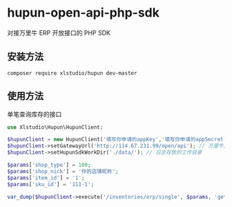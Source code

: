 # hupun-open-api-php-sdk
对接万里牛 ERP 开放接口的 PHP SDK
## 安装方法
```shell
composer require xlstudio/hupun dev-master
```
## 使用方法
单笔查询库存的接口
```php
use Xlstudio\Hupun\HupunClient;

$hupunClient = new HupunClient('填写你申请的appKey','填写你申请的appSecret');
$hupunClient->setGatewayUrl('http://114.67.231.99/open/api'); // 万里牛正式环境或测试环境的API地址
$hupunClient->setHupunSdkWorkDir('./data/'); // 日志存放的工作目录

$params['shop_type'] = 100;
$params['shop_nick'] = '你的店铺昵称';
$params['item_id'] = '1';
$params['sku_id'] = '111-1';

var_dump($hupunClient->execute('/inventories/erp/single', $params, 'get'));
```
